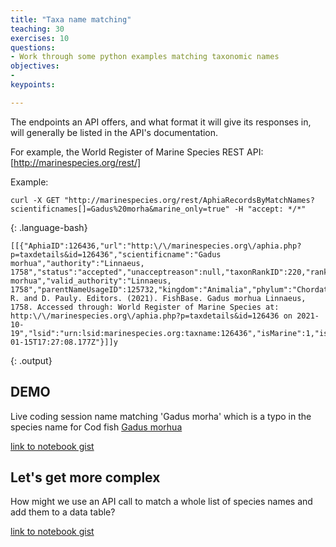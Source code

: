 ```yaml
---
title: "Taxa name matching"
teaching: 30
exercises: 10
questions:
- Work through some python examples matching taxonomic names
objectives:
- 
keypoints:

---
```



The endpoints an API offers, and what format it will give its responses in, will generally be listed in the API's documentation. 

For example, the World Register of Marine Species REST API: [http://marinespecies.org/rest/]

Example: 

~~~
curl -X GET "http://marinespecies.org/rest/AphiaRecordsByMatchNames?scientificnames[]=Gadus%20morha&marine_only=true" -H "accept: */*"
~~~
{: .language-bash}

~~~
[[{"AphiaID":126436,"url":"http:\/\/marinespecies.org\/aphia.php?p=taxdetails&id=126436","scientificname":"Gadus morhua","authority":"Linnaeus, 1758","status":"accepted","unacceptreason":null,"taxonRankID":220,"rank":"Species","valid_AphiaID":126436,"valid_name":"Gadus morhua","valid_authority":"Linnaeus, 1758","parentNameUsageID":125732,"kingdom":"Animalia","phylum":"Chordata","class":"Actinopteri","order":"Gadiformes","family":"Gadidae","genus":"Gadus","citation":"Froese, R. and D. Pauly. Editors. (2021). FishBase. Gadus morhua Linnaeus, 1758. Accessed through: World Register of Marine Species at: http:\/\/marinespecies.org\/aphia.php?p=taxdetails&id=126436 on 2021-10-19","lsid":"urn:lsid:marinespecies.org:taxname:126436","isMarine":1,"isBrackish":1,"isFreshwater":0,"isTerrestrial":0,"isExtinct":null,"match_type":"near_1","modified":"2008-01-15T17:27:08.177Z"}]]y
~~~
{: .output}

## DEMO

Live coding session name matching 'Gadus morha' which is a typo in the species name for Cod fish [Gadus morhua](http://www.marinespecies.org/aphia.php?p=taxdetails&id=126436)

[link to notebook gist](https://gist.github.com/adyork/a9ce6eba7f70ca525c2981a685cd0ff0)

## Let's get more complex

How might we use an API call to match a whole list of species names and add them to a data table? 

[link to notebook gist](https://gist.github.com/adyork/5983a1ed9763ffb37fb7cd15df24e895#file-match_names_gnrd-ipynb)
